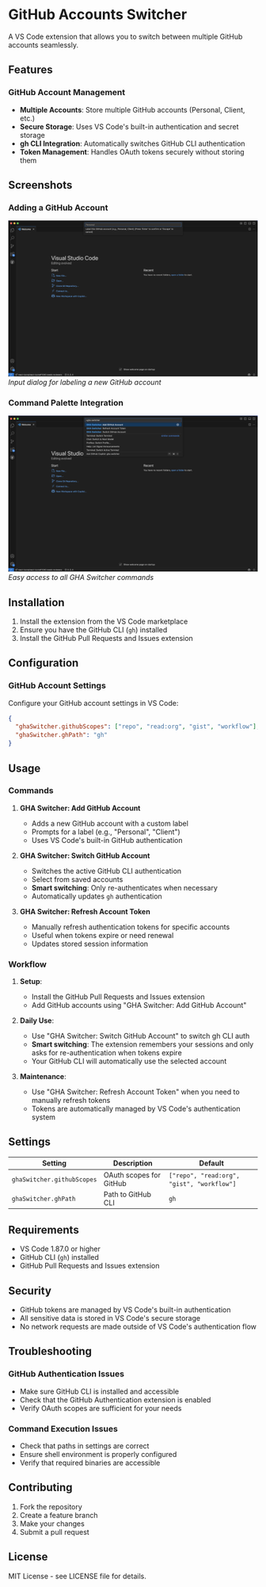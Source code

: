 # GitHub Accounts Switcher

A VS Code extension that allows you to switch between multiple GitHub accounts seamlessly.

## Features

### GitHub Account Management
- **Multiple Accounts**: Store multiple GitHub accounts (Personal, Client, etc.)
- **Secure Storage**: Uses VS Code's built-in authentication and secret storage
- **gh CLI Integration**: Automatically switches GitHub CLI authentication
- **Token Management**: Handles OAuth tokens securely without storing them

## Screenshots

### Adding a GitHub Account
![Adding GitHub Account](https://raw.githubusercontent.com/xtawfik/gha-switcher/main/docs/add-account-dialog.png)
*Input dialog for labeling a new GitHub account*

### Command Palette Integration
![Command Palette](https://raw.githubusercontent.com/xtawfik/gha-switcher/main/docs/command-palette.png)
*Easy access to all GHA Switcher commands*

## Installation

1. Install the extension from the VS Code marketplace
2. Ensure you have the GitHub CLI (`gh`) installed
3. Install the GitHub Pull Requests and Issues extension

## Configuration

### GitHub Account Settings

Configure your GitHub account settings in VS Code:

```json
{
  "ghaSwitcher.githubScopes": ["repo", "read:org", "gist", "workflow"],
  "ghaSwitcher.ghPath": "gh"
}
```

## Usage

### Commands

1. **GHA Switcher: Add GitHub Account**
   - Adds a new GitHub account with a custom label
   - Prompts for a label (e.g., "Personal", "Client")
   - Uses VS Code's built-in GitHub authentication

2. **GHA Switcher: Switch GitHub Account**
   - Switches the active GitHub CLI authentication
   - Select from saved accounts
   - **Smart switching**: Only re-authenticates when necessary
   - Automatically updates `gh` authentication

3. **GHA Switcher: Refresh Account Token**
   - Manually refresh authentication tokens for specific accounts
   - Useful when tokens expire or need renewal
   - Updates stored session information

### Workflow

1. **Setup**:
   - Install the GitHub Pull Requests and Issues extension
   - Add GitHub accounts using "GHA Switcher: Add GitHub Account"

2. **Daily Use**:
   - Use "GHA Switcher: Switch GitHub Account" to switch gh CLI auth
   - **Smart switching**: The extension remembers your sessions and only asks for re-authentication when tokens expire
   - Your GitHub CLI will automatically use the selected account

3. **Maintenance**:
   - Use "GHA Switcher: Refresh Account Token" when you need to manually refresh tokens
   - Tokens are automatically managed by VS Code's authentication system

## Settings

| Setting | Description | Default |
|---------|-------------|---------|
| `ghaSwitcher.githubScopes` | OAuth scopes for GitHub | `["repo", "read:org", "gist", "workflow"]` |
| `ghaSwitcher.ghPath` | Path to GitHub CLI | `gh` |

## Requirements

- VS Code 1.87.0 or higher
- GitHub CLI (`gh`) installed
- GitHub Pull Requests and Issues extension

## Security

- GitHub tokens are managed by VS Code's built-in authentication
- All sensitive data is stored in VS Code's secure storage
- No network requests are made outside of VS Code's authentication flow

## Troubleshooting

### GitHub Authentication Issues
- Make sure GitHub CLI is installed and accessible
- Check that the GitHub Authentication extension is enabled
- Verify OAuth scopes are sufficient for your needs

### Command Execution Issues
- Check that paths in settings are correct
- Ensure shell environment is properly configured
- Verify that required binaries are accessible

## Contributing

1. Fork the repository
2. Create a feature branch
3. Make your changes
4. Submit a pull request

## License

MIT License - see LICENSE file for details.
